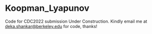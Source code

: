 # Koopman_Lyapunov
Code for CDC2022 submission
Under Construction. Kindly email me at deka.shankar@berkeley.edu for code, thanks!
